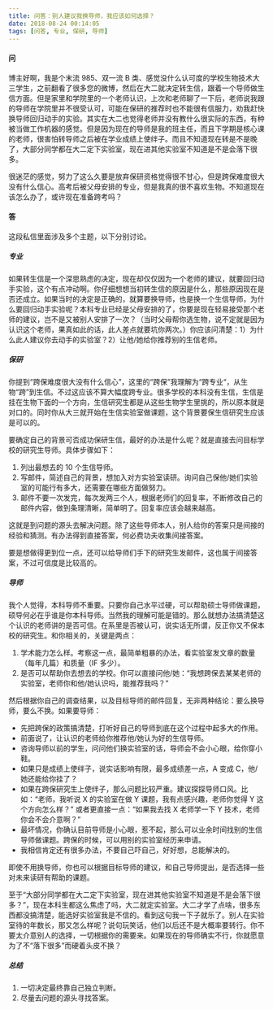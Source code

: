 ```yaml
---
title: 问答：别人建议我换导师，我应该如何选择？
date: 2018-08-24 00:14:05
tags: [问答, 专业, 保研, 导师]
---
```


#### 问
博主好啊，我是个末流 985、双一流 B 类、感觉没什么认可度的学校生物技术大三学生，之前翻看了很多您的微博，然后在大二就决定转生信，跟着一个导师做生信方面。但是家里和学院里的一个老师认识，上次和老师聊了一下后，老师说我跟的导师在学院里并不很受认可，可能在保研的推荐时也不能很有信服力，劝我赶快换导师回归动手的实验。其实在大二也觉得老师并没有教什么很实际的东西，有种被当做工作机器的感觉。但是因为现在的导师是我的班主任，而且下学期是核心课的老师，很害怕转导师之后被在学业成绩上使绊子。而且不知道现在转是不是晚了，大部分同学都在大二定下实验室，现在进其他实验室不知道是不是会落下很多。

很迷茫的感觉，努力了这么久要是放弃保研资格觉得很不甘心，但是跨保难度很大没有什么信心。高考后被父母安排的专业，但是我真的很不喜欢生物。不知道现在该怎么办了，或许现在准备跨考吗？

#### 答
这段私信里面涉及多个主题，以下分别讨论。

##### 专业
如果转生信是一个深思熟虑的决定，现在却仅仅因为一个老师的建议，就要回归动手实验，这个有点冲动啊。你仔细想想当初转生信的原因是什么，那些原因现在是否还成立。如果当时的决定是正确的，就算要换导师，也是换一个生信导师，为什么要回归动手实验呢？本科专业已经是父母安排的了，你要是现在轻易接受那个老师的建议，岂不是又被别人安排了一次？（当时父母帮你选生物，说不定就是因为认识这个老师，果真如此的话，此人差点就要坑你两次。）你应该问清楚：1）为什么此人建议你去动手的实验室？2）让他/她给你推荐别的生信老师。

##### 保研
你提到“跨保难度很大没有什么信心”，这里的“跨保”我理解为“跨专业“，从生物“跨”到生信。不过这应该不算大幅度跨专业。很多学校的本科没有生信，生信是挂在生物下面的一个方向，生信研究生都是从这些生物学生里挑的，所以原本就是对口的。同时你从大三就开始在生信实验室做课题，这个背景要保生信研究生应该是可以的。

要确定自己的背景可否成功保研生信，最好的办法是什么呢？就是直接去问目标学校的研究生导师。具体步骤如下：
1. 列出最想去的 10 个生信导师。
2. 写邮件，简述自己的背景，想加入对方实验室读研。询问自己保他/她们实验室的可能行有多大，还需要在哪些方面做努力。
3. 邮件不要一次发完，每次发两三个人，根据老师们的回复率，不断修改自己的邮件内容，做到条理清晰，简单明了。回复率应该会越来越高。

这就是到问题的源头去解决问题。除了这些导师本人，别人给你的答案只是间接的经验和猜测。有办法得到直接答案，何必费功夫收集间接答案。

要是想做得更到位一点，还可以给导师们手下的研究生发邮件，这也属于间接答案，不过可信度是比较高的。

##### 导师
我个人觉得，本科导师不重要。只要你自己水平过硬，可以帮助硕士导师做课题，硕导何必在乎谁是你本科导师。当然我的理解可能是错的。那么就想办法搞清楚这个认识的老师讲的是否可信。在系里是否被认可，说实话无所谓，反正你又不保本校的研究生。和你相关的，关键是两点：
1. 学术能力怎么样。考察这一点，最简单粗暴的办法，看实验室发文章的数量（每年几篇）和质量（IF 多少）。
2. 是否可以帮助你去想去的学校。你可以直接问他/她：“我想跨保去某某老师的实验室，老师你和他/她认识吗，能推荐我吗？”

然后根据你自己的调查结果，以及目标导师的邮件回复，无非两种结论：要么换导师，要么不换。如果要导师：
- 先把跨保的政策搞清楚，打听好自己的导师到底在这个过程中起多大的作用。
- 前面说了，让认识的老师给你推荐他/她认为好的生信导师。
- 咨询导师以前的学生，问问他们换实验室的话，导师会不会小心眼，给你穿小鞋。
- 如果只是成绩上使绊子，说实话影响有限，最多成绩差一点，A 变成 C，他/她还能给你挂了？
- 如果在跨保研究生上使绊子，那么问题比较严重。建议探探导师口风。比如：“老师，我听说 X 的实验室在做 Y 课题，我有点感兴趣，老师你觉得 Y 这个方向怎么样？” 或者更直接一点：“如果我去找 X 老师学一下 Y 技术，老师你会不会介意啊？” 
- 最坏情况，你确认目前导师是小心眼，惹不起，那么可以业余时间找别的生信导师做课题。跨保的时候，可以用别的实验室经历来申请。
- 我相信肯定还有很多办法，不要自己吓自己，好好想，总能解决的。

即使不用换导师，你也可以根据目标导师的建议，和自己导师提出，是否选择一些对未来读研有帮助的课题。

至于“大部分同学都在大二定下实验室，现在进其他实验室不知道是不是会落下很多？”，现在本科生都这么焦虑了吗，大二就定实验室。大二才学了点啥，很多东西都没搞清楚，能选好实验室我是不信的。看到这句我一下子就乐了。别人在实验室待的年数长，那又怎么样呢？说句玩笑话，他们以后还不是大概率要转行。你不要太介意别人的选择，一切根据你的需要来。如果现在的导师确实不行，你就愿意为了不“落下很多”而硬着头皮不换？

##### 总结
1. 一切决定最终靠自己独立判断。
2. 尽量去问题的源头寻找答案。

